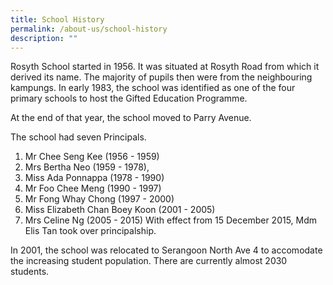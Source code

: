 ```yaml
---
title: School History
permalink: /about-us/school-history
description: ""
---
```

Rosyth School started in 1956. It was situated at Rosyth Road from which it derived its name. The majority of pupils then were from the neighbouring kampungs. In early 1983, the school was identified as one of the four primary schools to host the Gifted Education Programme.

At the end of that year, the school moved to Parry Avenue.

The school had seven Principals. 
1) Mr Chee Seng Kee (1956 - 1959)
2) Mrs Bertha Neo (1959 - 1978), 
3) Miss Ada Ponnappa (1978 - 1990)
4) Mr Foo Chee Meng (1990 - 1997) 
5) Mr Fong Whay Chong (1997 - 2000) 
6) Miss Elizabeth Chan Boey Koon (2001 - 2005)  
7) Mrs Celine Ng (2005 - 2015)
With effect from 15 December 2015, Mdm Elis Tan took over principalship.

In 2001, the school was relocated to Serangoon North Ave 4 to accomodate the increasing student population. There are currently almost 2030 students.